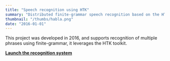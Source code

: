 ```yaml
---
title: "Speech recognition using HTK"
summary: "Distributed finite-grammar speech recognition based on the HTK toolkit. Developed as a final project for an university class. Uses JSRecorder and Web Audio API to capture microphone audio from the computer."
thumbnail: "/thumbs/habla.png"
date: "2016-01-01"
---
```


This project was developed in 2016, and supports recognition of multiple phrases using finite-grammar, it leverages the HTK toolkit.

**[Launch the recognition system](https://habla.gzalo.com)**
